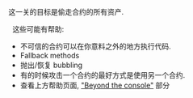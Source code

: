 这一关的目标是偷走合约的所有资产.

&nbsp;
这些可能有帮助:
* 不可信的合约可以在你意料之外的地方执行代码.
* Fallback methods
* 抛出/恢复 bubbling
* 有的时候攻击一个合约的最好方式是使用另一个合约.
* 查看上方帮助页面, ["Beyond the console"](https://ethernaut.openzeppelin.com/help) 部分
